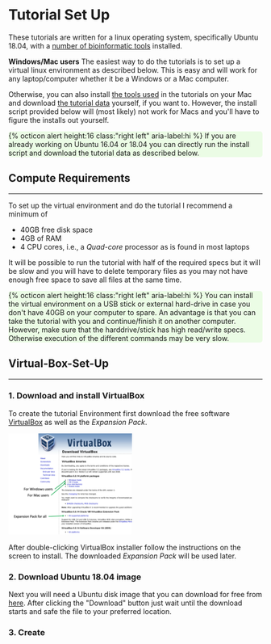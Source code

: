 # Tutorial Set Up

These tutorials are written for a linux operating system, specifically Ubuntu 18.04, with a [number of bioinformatic tools](APP_TOOLS.md) installed.

**Windows/Mac users** The easiest way to do the tutorials is to set up a virtual linux environment as described below. 
This is easy and will work for any laptop/computer whether it be a Windows or a Mac computer.

Otherwise, you can also install [the tools used](APP_TOOLS.md) in the tutorials on your Mac and download [the tutorial data](APP_DATA.md) yourself, if you want to. However, the install script provided below will (most likely) not work for Macs and you'll have to figure the installs out yourself.

<div style="background-color:#ebfce5;border-radius:5px;">
  {% octicon alert height:16 class:"right left" aria-label:hi %} If you are already working on Ubuntu 16.04 or 18.04 you can directly run the install script and download the tutorial data as described below. 
</div>


## Compute Requirements
-----

To set up the virtual environment and do the tutorial I recommend a minimum of
* 40GB free disk space
* 4GB of RAM
* 4 CPU cores, i.e., a *Quad-core* processor as is found in most laptops

It will be possible to run the tutorial with half of the required specs but it will be slow and you will have to delete temporary files as you may not have enough free space to save all files at the same time.

<div style="background-color:#ebfce5;border-radius:5px;border-color:grayborder;style:solid">
  {% octicon alert height:16 class:"right left" aria-label:hi %} You can install the virtual environment on a USB stick or external hard-drive in case you don't have 40GB on your computer to spare. An advantage is that you can take the tutorial with you and continue/finish it on another computer. However, make sure that the harddrive/stick has high read/write specs. Otherwise execution of the different commands may be very slow. 
</div>



## Virtual-Box-Set-Up
-----

### 1. Download and install VirtualBox

To create the tutorial Environment first download the free software [VirtualBox](https://www.virtualbox.org/wiki/Downloads) as well as the *Expansion Pack*.

<img src="figures/VB_1.png" height="200px">

After double-clicking VirtualBox installer follow the instructions on the screen to install.
The downloaded *Expansion Pack* will be used later.


### 2. Download Ubuntu 18.04 image

Next you will need a Ubuntu disk image that you can download for free from [here](https://ubuntu.com/download/desktop). After clicking the "Download" button just wait until the download starts and safe the file to your preferred location.

### 3. Create

